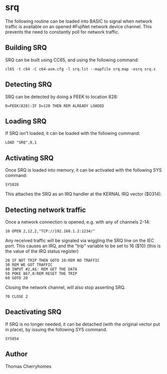 # srq

The following routine can be loaded into BASIC to signal when network traffic is available on an opened #FujiNet network device channel. This prevents the need to constantly poll for network traffic.

## Building SRQ

SRQ can be built using CC65, and using the following command:

```
cl65 -t c64 -C c64-asm.cfg -l srq.lst --mapfile srq.map -osrq srq.s
```

## Detecting SRQ

SRQ can be detected by doing a PEEK to location 828:

```
D=PEEK(828):IF D=120 THEN REM ALREADY LOADED
```

## Loading SRQ

If SRQ isn't loaded, it can be loaded with the following command:

```
LOAD "SRQ",8,1
```

## Activating SRQ

Once SRQ is loaded into memory, it can be activated with the following SYS command:

```
SYS828
```

This attaches the SRQ as an IRQ handler at the KERNAL IRQ vector ($0314).

## Detecting network traffic

Once a network connection is opened, e.g. with any of channels 2-14:

```
10 OPEN 2,12,2,"TCP://192.168.1.2:1234/"
```

Any received traffic will be signaled via wiggling the SRQ line on the IEC port. This causes an IRQ, and the "trip" variable to be set to 16 ($10) (this is the value of the IRQ status register)

```
20 IF NOT TRIP THEN GOTO 10:REM NO TRAFFIC
30 REM WE GOT TRAFFIC
40 INPUT #2,A$: REM GET THE DATA
50 POKE 867,0:REM RESET THE TRIP
60 GOTO 20
```

Closing the network channel, will also stop asserting SRQ.

```
70 CLOSE 2
```

## Deactivating SRQ

If SRQ is no longer needed, it can be detached (with the original vector put in place), by issuing the following SYS command.

```
SYS854
```

## Author

Thomas Cherryhomes <thom dot cherryhomes at gmail dot com>